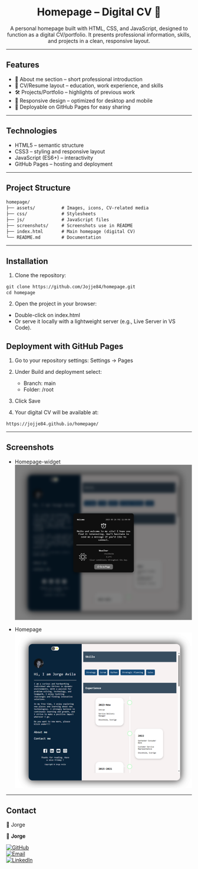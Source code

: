 <h1 align='center'>Homepage – Digital CV 💼</h1>

<p align="center">A personal homepage built with HTML, CSS, and JavaScript, designed to function as a digital CV/portfolio. It presents professional information, skills, and projects in a clean, responsive layout.</p>

---

## Features

- 👤 About me section – short professional introduction
- 📑 CV/Resume layout – education, work experience, and skills
- 🛠️ Projects/Portfolio – highlights of previous work
- 📱 Responsive design – optimized for desktop and mobile
- 🚀 Deployable on GitHub Pages for easy sharing

---

## Technologies

- HTML5 – semantic structure
- CSS3 – styling and responsive layout
- JavaScript (ES6+) – interactivity
- GitHub Pages – hosting and deployment

---

## Project Structure
```
homepage/
├── assets/          # Images, icons, CV-related media
├── css/             # Stylesheets
├── js/              # JavaScript files
├── screenshots/     # Screenshots use in README
├── index.html       # Main homepage (digital CV)
└── README.md        # Documentation
```

---

## Installation

1. Clone the repository:
```
git clone https://github.com/Jojje84/homepage.git
cd homepage
```

2. Open the project in your browser:

- Double-click on index.html 
- Or serve it locally with a lightweight server (e.g., Live Server in VS Code).

## Deployment with GitHub Pages

1. Go to your repository settings: Settings → Pages

2. Under Build and deployment select:
   - Branch: main
   - Folder: /root

3. Click Save

4. Your digital CV will be available at:
```
https://jojje84.github.io/homepage/
```

---

## Screenshots

- Homepage-widget
![homepage-sida](screenshots/homepage.png)

- Homepage
![homepage-sida](screenshots/homepage2.png)

---

## Contact

👤 Jorge

👤 **Jorge**  

[![GitHub](https://img.shields.io/badge/GitHub-000?logo=github&logoColor=fff)](https://github.com/Jojje84)  
[![Email](https://img.shields.io/badge/Email-jorgeavilas%40icloud.com-blue?logo=gmail&logoColor=white)](mailto:jorgeavilas@icloud.com)  
[![LinkedIn](https://img.shields.io/badge/LinkedIn-jorge--avila-35622030-0A66C2?logo=linkedin&logoColor=white)](https://www.linkedin.com/in/jorge-avila-35622030/)  

